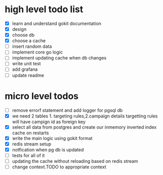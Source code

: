 # high level todo list
- [x] learn and understand gokit documentation
- [x] design
- [x] choose db
- [x] choose a cache
- [ ] insert random data
- [ ] implement core go logic
- [ ] implement updating cache when db changes
- [ ] write unit test
- [ ] add grafana 
- [ ] update readme 

# micro level todos
- [ ] remove errorf statement and add logger for pgsql db
- [x] we need 2 tables 1. targeting rules,2.campaign details targetting rules will have campign id as foreign key
- [x] select all data from postgres and create our inmemory inverted index cache on restarts
- [x] write the main logic using gokit format 
- [x] redis stream setup
- [x] notfication when pg db is updated
- [ ] tests for all of it
- [ ] updating the cache without reloading based on redis stream
- [ ] change context.TODO to appropriate context